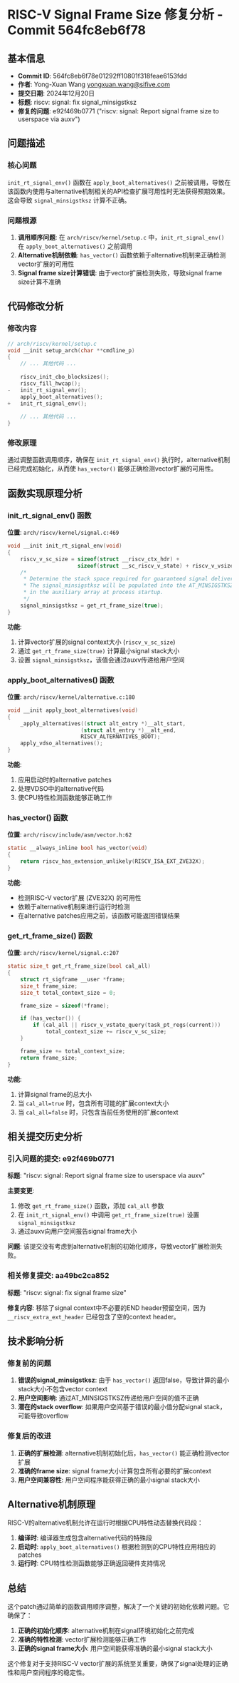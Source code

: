 # RISC-V Signal Frame Size 修复分析 - Commit 564fc8eb6f78

## 基本信息

- **Commit ID**: 564fc8eb6f78e01292ff10801f318feae6153fdd
- **作者**: Yong-Xuan Wang <yongxuan.wang@sifive.com>
- **提交日期**: 2024年12月20日
- **标题**: riscv: signal: fix signal_minsigstksz
- **修复的问题**: e92f469b0771 ("riscv: signal: Report signal frame size to userspace via auxv")

## 问题描述

### 核心问题

`init_rt_signal_env()` 函数在 `apply_boot_alternatives()` 之前被调用，导致在该函数内使用与alternative机制相关的API检查扩展可用性时无法获得预期效果。这会导致 `signal_minsigstksz` 计算不正确。

### 问题根源

1. **调用顺序问题**: 在 `arch/riscv/kernel/setup.c` 中，`init_rt_signal_env()` 在 `apply_boot_alternatives()` 之前调用
2. **Alternative机制依赖**: `has_vector()` 函数依赖于alternative机制来正确检测vector扩展的可用性
3. **Signal frame size计算错误**: 由于vector扩展检测失败，导致signal frame size计算不准确

## 代码修改分析

### 修改内容

```c
// arch/riscv/kernel/setup.c
void __init setup_arch(char **cmdline_p)
{
    // ... 其他代码 ...
    
    riscv_init_cbo_blocksizes();
    riscv_fill_hwcap();
-   init_rt_signal_env();
    apply_boot_alternatives();
+   init_rt_signal_env();
    
    // ... 其他代码 ...
}
```

### 修改原理

通过调整函数调用顺序，确保在 `init_rt_signal_env()` 执行时，alternative机制已经完成初始化，从而使 `has_vector()` 能够正确检测vector扩展的可用性。

## 函数实现原理分析

### init_rt_signal_env() 函数

**位置**: `arch/riscv/kernel/signal.c:469`

```c
void __init init_rt_signal_env(void)
{
    riscv_v_sc_size = sizeof(struct __riscv_ctx_hdr) +
                      sizeof(struct __sc_riscv_v_state) + riscv_v_vsize;
    /*
     * Determine the stack space required for guaranteed signal delivery.
     * The signal_minsigstksz will be populated into the AT_MINSIGSTKSZ entry
     * in the auxiliary array at process startup.
     */
    signal_minsigstksz = get_rt_frame_size(true);
}
```

**功能**:
1. 计算vector扩展的signal context大小 (`riscv_v_sc_size`)
2. 通过 `get_rt_frame_size(true)` 计算最小signal stack大小
3. 设置 `signal_minsigstksz`，该值会通过auxv传递给用户空间

### apply_boot_alternatives() 函数

**位置**: `arch/riscv/kernel/alternative.c:180`

```c
void __init apply_boot_alternatives(void)
{
    _apply_alternatives((struct alt_entry *)__alt_start,
                       (struct alt_entry *)__alt_end,
                       RISCV_ALTERNATIVES_BOOT);
    apply_vdso_alternatives();
}
```

**功能**:
1. 应用启动时的alternative patches
2. 处理VDSO中的alternative代码
3. 使CPU特性检测函数能够正确工作

### has_vector() 函数

**位置**: `arch/riscv/include/asm/vector.h:62`

```c
static __always_inline bool has_vector(void)
{
    return riscv_has_extension_unlikely(RISCV_ISA_EXT_ZVE32X);
}
```

**功能**:
- 检测RISC-V vector扩展 (ZVE32X) 的可用性
- 依赖于alternative机制来进行运行时检测
- 在alternative patches应用之前，该函数可能返回错误结果

### get_rt_frame_size() 函数

**位置**: `arch/riscv/kernel/signal.c:207`

```c
static size_t get_rt_frame_size(bool cal_all)
{
    struct rt_sigframe __user *frame;
    size_t frame_size;
    size_t total_context_size = 0;

    frame_size = sizeof(*frame);

    if (has_vector()) {
        if (cal_all || riscv_v_vstate_query(task_pt_regs(current)))
            total_context_size += riscv_v_sc_size;
    }

    frame_size += total_context_size;
    return frame_size;
}
```

**功能**:
1. 计算signal frame的总大小
2. 当 `cal_all=true` 时，包含所有可能的扩展context大小
3. 当 `cal_all=false` 时，只包含当前任务使用的扩展context

## 相关提交历史分析

### 引入问题的提交: e92f469b0771

**标题**: "riscv: signal: Report signal frame size to userspace via auxv"

**主要变更**:
1. 修改 `get_rt_frame_size()` 函数，添加 `cal_all` 参数
2. 在 `init_rt_signal_env()` 中调用 `get_rt_frame_size(true)` 设置 `signal_minsigstksz`
3. 通过auxv向用户空间报告signal frame大小

**问题**: 该提交没有考虑到alternative机制的初始化顺序，导致vector扩展检测失败。

### 相关修复提交: aa49bc2ca852

**标题**: "riscv: signal: fix signal frame size"

**修复内容**: 移除了signal context中不必要的END header预留空间，因为 `__riscv_extra_ext_header` 已经包含了空的context header。

## 技术影响分析

### 修复前的问题

1. **错误的signal_minsigstksz**: 由于 `has_vector()` 返回false，导致计算的最小stack大小不包含vector context
2. **用户空间影响**: 通过AT_MINSIGSTKSZ传递给用户空间的值不正确
3. **潜在的stack overflow**: 如果用户空间基于错误的最小值分配signal stack，可能导致overflow

### 修复后的改进

1. **正确的扩展检测**: alternative机制初始化后，`has_vector()` 能正确检测vector扩展
2. **准确的frame size**: signal frame大小计算包含所有必要的扩展context
3. **用户空间兼容性**: 用户空间程序能获得正确的最小signal stack大小

## Alternative机制原理

RISC-V的alternative机制允许在运行时根据CPU特性动态替换代码段：

1. **编译时**: 编译器生成包含alternative代码的特殊段
2. **启动时**: `apply_boot_alternatives()` 根据检测到的CPU特性应用相应的patches
3. **运行时**: CPU特性检测函数能够正确返回硬件支持情况

## 总结

这个patch通过简单的函数调用顺序调整，解决了一个关键的初始化依赖问题。它确保了：

1. **正确的初始化顺序**: alternative机制在signal环境初始化之前完成
2. **准确的特性检测**: vector扩展检测能够正确工作
3. **正确的signal frame大小**: 用户空间能获得准确的最小signal stack大小

这个修复对于支持RISC-V vector扩展的系统至关重要，确保了signal处理的正确性和用户空间程序的稳定性。